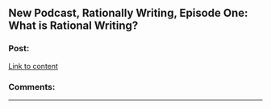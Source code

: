 ## New Podcast, Rationally Writing, Episode One: What is Rational Writing?

### Post:

[Link to content]()

### Comments:

---

